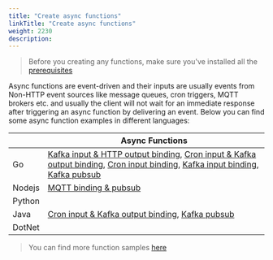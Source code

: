 ```yaml
---
title: "Create async functions"
linkTitle: "Create async functions"
weight: 2230
description: 
---
```


> Before you creating any functions, make sure you've installed all the [prerequisites](../prerequisites)

Async functions are event-driven and their inputs are usually events from Non-HTTP event sources like message queues, cron triggers, MQTT brokers etc. and usually the client will not wait for an immediate response after triggering an async function by delivering an event. Below you can find some async function examples in different languages:

|           | Async Functions |
|-----------|-----------------|
| Go        | [Kafka input & HTTP output binding](https://github.com/OpenFunction/samples/tree/main/functions/async/logs-handler-function), [Cron input & Kafka output binding](https://github.com/OpenFunction/samples/tree/main/functions/async/bindings/cron-input-kafka-output), [Cron input binding](https://github.com/OpenFunction/samples/tree/main/functions/async/bindings/cron-input), [Kafka input binding](https://github.com/OpenFunction/samples/tree/main/functions/async/bindings/kafka-input), [Kafka pubsub](https://github.com/OpenFunction/samples/tree/main/functions/async/pubsub) |
| Nodejs    | [MQTT binding & pubsub](https://github.com/OpenFunction/samples/tree/main/functions/async/mqtt-io-node) |
| Python    |  |
| Java      | [Cron input & Kafka output binding](https://github.com/OpenFunction/samples/tree/main/functions/async/java/cron-input-kafka-output), [Kafka pubsub](https://github.com/OpenFunction/samples/tree/main/functions/async/java/pubsub) |
| DotNet    |  |

> You can find more function samples [here](../../../concepts/function_signatures/#samples)